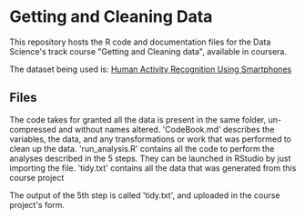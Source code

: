 Getting and Cleaning Data
==========================================

This repository hosts the R code and documentation files for the Data Science's track course "Getting and Cleaning data", available in coursera.

The dataset being used is: [Human Activity Recognition Using Smartphones](http://archive.ics.uci.edu/ml/datasets/Human+Activity+Recognition+Using+Smartphones)

## Files

The code takes for granted all the data is present in the same folder, un-compressed and without names altered.
'CodeBook.md' describes the variables, the data, and any transformations or work that was performed to clean up the data.
'run_analysis.R' contains all the code to perform the analyses described in the 5 steps. They can be launched in RStudio by just importing the file.
'tidy.txt' contains all the data that was generated from this course project

The output of the 5th step is called 'tidy.txt', and uploaded in the course project's form.

